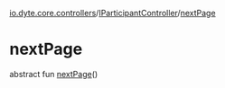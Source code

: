 [io.dyte.core.controllers](../index.md)/[IParticipantController](index.md)/[nextPage](next-page.md)

# nextPage


abstract fun [nextPage](next-page.md)()
